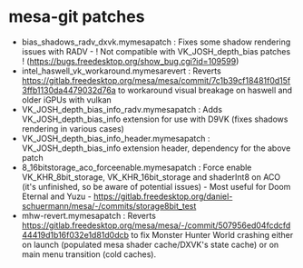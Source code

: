 # mesa-git patches

- bias_shadows_radv_dxvk.mymesapatch : Fixes some shadow rendering issues with RADV - ! Not compatible with VK_JOSH_depth_bias patches ! (https://bugs.freedesktop.org/show_bug.cgi?id=109599)
- intel_haswell_vk_workaround.mymesarevert : Reverts https://gitlab.freedesktop.org/mesa/mesa/commit/7c1b39cf18481f0d15f3ffb1130da4479032d76a to workaround visual breakage on haswell and older iGPUs with vulkan
- VK_JOSH_depth_bias_info_radv.mymesapatch : Adds VK_JOSH_depth_bias_info extension for use with D9VK (fixes shadows rendering in various cases)
- VK_JOSH_depth_bias_info_header.mymesapatch : VK_JOSH_depth_bias_info extension header, dependency for the above patch
- 8_16bitstorage_aco_forceenable.mymesapatch : Force enable VK_KHR_8bit_storage, VK_KHR_16bit_storage and shaderInt8 on ACO (it's unfinished, so be aware of potential issues) - Most useful for Doom Eternal and Yuzu - https://gitlab.freedesktop.org/daniel-schuermann/mesa/-/commits/storage8bit_test
- mhw-revert.mymesapatch : Reverts https://gitlab.freedesktop.org/mesa/mesa/-/commit/507956ed04fcdcfd44419d1b16f032e1d81d0dcb to fix Monster Hunter World crashing either on launch (populated mesa shader cache/DXVK's state cache) or on main menu transition (cold caches).
